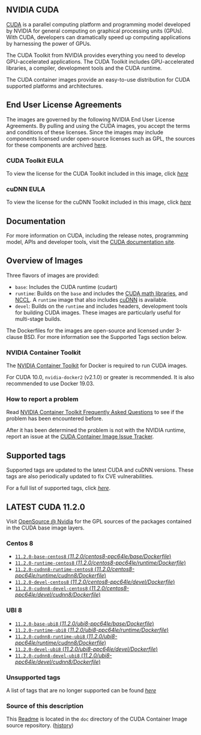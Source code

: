 ## NVIDIA CUDA

[CUDA](https://developer.nvidia.com/cuda-zone) is a parallel computing platform and programming model developed by NVIDIA for general computing on graphical processing units (GPUs). With CUDA, developers can dramatically speed up computing applications by harnessing the power of GPUs.

The CUDA Toolkit from NVIDIA provides everything you need to develop GPU-accelerated applications. The CUDA Toolkit includes GPU-accelerated libraries, a compiler, development tools and the CUDA runtime.

The CUDA container images provide an easy-to-use distribution for CUDA supported platforms and architectures.

## End User License Agreements

The images are governed by the following NVIDIA End User License Agreements. By pulling and using the CUDA images, you accept the terms and conditions of these licenses. 
Since the images may include components licensed under open-source licenses such as GPL, the sources for these components are archived [here](https://developer.download.nvidia.com/compute/cuda/opensource/image).

### CUDA Toolkit EULA

To view the license for the CUDA Toolkit included in this image, click [*here*](http://docs.nvidia.com/cuda/eula/index.html)

### cuDNN EULA

To view the license for the cuDNN Toolkit included in this image, click [*here*](https://docs.nvidia.com/deeplearning/sdk/cudnn-sla/index.html)

## Documentation

For more information on CUDA, including the release notes, programming model, APIs and developer tools, visit the [CUDA documentation site](https://docs.nvidia.com/cuda).

## Overview of Images

Three flavors of images are provided:
- `base`: Includes the CUDA runtime (cudart)
- `runtime`: Builds on the `base` and includes the [CUDA math libraries](https://developer.nvidia.com/gpu-accelerated-libraries), and [NCCL](https://developer.nvidia.com/nccl). A `runtime` image that also includes [cuDNN](https://developer.nvidia.com/cudnn) is available. 
- `devel`: Builds on the `runtime` and includes headers, development tools for building CUDA images. These images are particularly useful for multi-stage builds.

The Dockerfiles for the images are open-source and licensed under 3-clause BSD. For more information see the Supported Tags section below.

### NVIDIA Container Toolkit

The [NVIDIA Container Toolkit](https://github.com/NVIDIA/nvidia-docker) for Docker is required to run CUDA images.

For CUDA 10.0, `nvidia-docker2` (v2.1.0) or greater is recommended. It is also recommended to use Docker 19.03.

### How to report a problem

Read [NVIDIA Container Toolkit Frequently Asked Questions](https://github.com/NVIDIA/nvidia-docker/wiki/Frequently-Asked-Questions) to see if the problem has been encountered before.

After it has been determined the problem is not with the NVIDIA runtime, report an issue at the [CUDA Container Image Issue Tracker](https://gitlab.com/nvidia/container-images/cuda/-/issues).

## Supported tags

Supported tags are updated to the latest CUDA and cuDNN versions. These tags are also periodically updated to fix CVE vulnerabilities.

For a full list of supported tags, click [*here*](https://gitlab.com/nvidia/container-images/cuda/blob/master/doc/supported-tags.md).

## LATEST CUDA 11.2.0

Visit [OpenSource @ Nvidia](https://developer.download.nvidia.com/compute/cuda/opensource/image/) for the GPL sources of the packages contained in the CUDA base image layers.

### Centos 8

- [`11.2.0-base-centos8` (*11.2.0/centos8-ppc64le/base/Dockerfile*)](https://gitlab.com/nvidia/container-images/cuda/blob/master/dist/11.2.0/centos8-ppc64le/base/Dockerfile)
- [`11.2.0-runtime-centos8` (*11.2.0/centos8-ppc64le/runtime/Dockerfile*)](https://gitlab.com/nvidia/container-images/cuda/blob/master/dist/11.2.0/centos8-ppc64le/runtime/Dockerfile)
- [`11.2.0-cudnn8-runtime-centos8` (*11.2.0/centos8-ppc64le/runtime/cudnn8/Dockerfile*)](https://gitlab.com/nvidia/container-images/cuda/blob/master/dist/11.2.0/centos8-ppc64le/runtime/cudnn8/Dockerfile)
- [`11.2.0-devel-centos8` (*11.2.0/centos8-ppc64le/devel/Dockerfile*)](https://gitlab.com/nvidia/container-images/cuda/blob/master/dist/11.2.0/centos8-ppc64le/devel/Dockerfile)
- [`11.2.0-cudnn8-devel-centos8` (*11.2.0/centos8-ppc64le/devel/cudnn8/Dockerfile*)](https://gitlab.com/nvidia/container-images/cuda/blob/master/dist/11.2.0/centos8-ppc64le/devel/cudnn8/Dockerfile)

### UBI 8

- [`11.2.0-base-ubi8` (*11.2.0/ubi8-ppc64le/base/Dockerfile*)](https://gitlab.com/nvidia/container-images/cuda/blob/master/dist/11.2.0/ubi8-ppc64le/base/Dockerfile)
- [`11.2.0-runtime-ubi8` (*11.2.0/ubi8-ppc64le/runtime/Dockerfile*)](https://gitlab.com/nvidia/container-images/cuda/blob/master/dist/11.2.0/ubi8-ppc64le/runtime/Dockerfile)
- [`11.2.0-cudnn8-runtime-ubi8` (*11.2.0/ubi8-ppc64le/runtime/cudnn8/Dockerfile*)](https://gitlab.com/nvidia/container-images/cuda/blob/master/dist/11.2.0/ubi8-ppc64le/runtime/cudnn8/Dockerfile)
- [`11.2.0-devel-ubi8` (*11.2.0/ubi8-ppc64le/devel/Dockerfile*)](https://gitlab.com/nvidia/container-images/cuda/blob/master/dist/11.2.0/ubi8-ppc64le/devel/Dockerfile)
- [`11.2.0-cudnn8-devel-ubi8` (*11.2.0/ubi8-ppc64le/devel/cudnn8/Dockerfile*)](https://gitlab.com/nvidia/container-images/cuda/blob/master/dist/11.2.0/ubi8-ppc64le/devel/cudnn8/Dockerfile)

### Unsupported tags

A list of tags that are no longer supported can be found [*here*](https://gitlab.com/nvidia/container-images/cuda/blob/master/doc/unsupported-tags.md)

### Source of this description

This [Readme](https://gitlab.com/nvidia/container-images/cuda/blob/master/doc/README.md) is located in the `doc` directory of the CUDA Container Image source repository. ([history](https://gitlab.com/nvidia/container-images/cuda/commits/master/doc/README.md))
